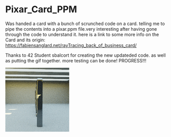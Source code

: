 # Pixar_Card_PPM
Was handed a card with a bunch of scrunched code on a card. telling me to pipe the contents into a pixar.ppm file.very interesting after having gone through the code to understand it. here is a link to some more info on the Card and its origin: https://fabiensanglard.net/rayTracing_back_of_business_card/ 

Thanks to 42 Student sbalcort for creating the new updateded code. as well as putting the gif together. more testing can be done! PROGRESS!!!

![alt text](https://github.com/SLO42/Pixar_Card_PPM/blob/master/test.gif)
